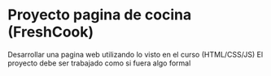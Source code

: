 # Proyecto pagina de cocina (FreshCook)
Desarrollar una pagina web utilizando lo visto en el curso (HTML/CSS/JS)
El proyecto debe ser trabajado como si fuera algo formal